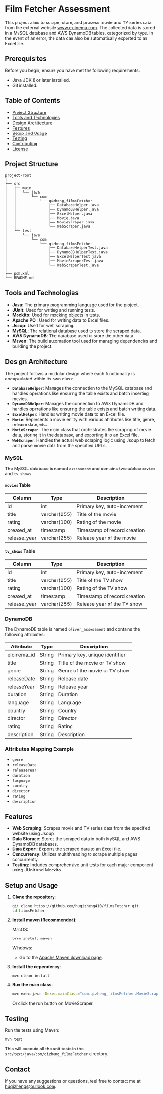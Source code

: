 
# Film Fetcher Assessment

This project aims to scrape, store, and process movie and TV series data 
from the external website www.elcinema.com. The collected data is stored 
in a MySQL database and AWS DynamoDB tables, categorized by type. In the 
event of an error, the data can also be automatically exported to an Excel file.

## Prerequisites

Before you begin, ensure you have met the following requirements:
- Java JDK 8 or later installed.
- Git installed.

## Table of Contents

- [Project Structure](#project-structure)
- [Tools and Technologies](#tools-and-technologies)
- [Design Architecture](#design-architecture)
- [Features](#features)
- [Setup and Usage](#setup-and-Usage)
- [Testing](#testing)
- [Contributing](#contributing)
- [License](#license)

## Project Structure

```
project-root
│
├── src
│   ├── main
│   │   └── java
│   │       └── com
│   │           └── qizheng_filmsFetcher
│   │               ├── DatabaseHelper.java
│   │               ├── DynamoDBHelper.java
│   │               ├── ExcelHelper.java
│   │               ├── Movie.java
│   │               ├── MovieScraper.java
│   │               └── WebScraper.java
│   └── test
│       └── java
│           └── com
│               └── qizheng_filmsFetcher
│                   ├── DatabaseHelperTest.java
│                   ├── DynamoDBHelperTest.java
│                   ├── ExcelHelperTest.java
│                   ├── MovieScraperTest.java
│                   └── WebScraperTest.java
│
├── pom.xml
└── README.md
```

## Tools and Technologies

- **Java**: The primary programming language used for the project.
- **JUnit**: Used for writing and running tests.
- **Mockito**: Used for mocking objects in tests.
- **Apache POI**: Used for writing data to Excel files.
- **Jsoup**: Used for web scraping.
- **MySQL**: The relational database used to store the scraped data.
- **AWS DynamoDB**: The database used to store the other data.
- **Maven**: The build automation tool used for managing dependencies and building the project.

## Design Architecture

The project follows a modular design where each functionality is encapsulated within its own class:

- **`DatabaseHelper`**: Manages the connection to the MySQL database and handles operations like ensuring the table exists and batch inserting movies.
- **`DynamoDBHelper`**: Manages the connection to AWS DynamoDB and handles operations like ensuring the table exists and batch writing data.
- **`ExcelHelper`**: Handles writing movie data to an Excel file.
- **`Movie`**: Represents a movie entity with various attributes like title, genre, release date, etc.
- **`MovieScraper`**: The main class that orchestrates the scraping of movie data, storing it in the database, and exporting it to an Excel file.
- **`WebScraper`**: Handles the actual web scraping logic using Jsoup to fetch and parse movie data from the specified URLs.

### MySQL

The MySQL database is named `assessment` and contains two tables: `movies` and `tv_shows`.

#### `movies` Table

| Column        | Type         | Description                    |
|---------------|--------------|--------------------------------|
| id            | int          | Primary key, auto-increment    |
| title         | varchar(255) | Title of the movie             |
| rating        | varchar(100) | Rating of the movie            |
| created_at    | timestamp    | Timestamp of record creation   |
| release_year  | varchar(255) | Release year of the movie      |

#### `tv_shows` Table

| Column        | Type         | Description                    |
|---------------|--------------|--------------------------------|
| id            | int          | Primary key, auto-increment    |
| title         | varchar(255) | Title of the TV show           |
| rating        | varchar(100) | Rating of the TV show          |
| created_at    | timestamp    | Timestamp of record creation   |
| release_year  | varchar(255) | Release year of the TV show    |

### DynamoDB

The DynamoDB table is named `oliver_assessment` and contains the following attributes:

| Attribute     | Type   | Description                       |
|---------------|--------|-----------------------------------|
| elcinema_id   | String | Primary key, unique identifier    |
| title         | String | Title of the movie or TV show     |
| genre         | String | Genre of the movie or TV show     |
| releaseDate   | String | Release date                      |
| releaseYear   | String | Release year                      |
| duration      | String | Duration                          |
| language      | String | Language                          |
| country       | String | Country                           |
| director      | String | Director                          |
| rating        | String | Rating                            |
| description   | String | Description                       |

### Attributes Mapping Example

- `genre`
- `releaseDate`
- `releaseYear`
- `duration`
- `language`
- `country`
- `director`
- `rating`
- `description`

## Features

- **Web Scraping**: Scrapes movie and TV series data from the specified website using Jsoup.
- **Data Storage**: Stores the scraped data in both MySQL and AWS DynamoDB databases.
- **Data Export**: Exports the scraped data to an Excel file.
- **Concurrency**: Utilizes multithreading to scrape multiple pages concurrently.
- **Testing**: Includes comprehensive unit tests for each major component using JUnit and Mockito.

## Setup and Usage

1. **Clone the repository**:
    ```sh
    git clone https://github.com/huqizheng410/filmsFetcher.git
    cd filmsFetcher
    ```

2. **Install maven (Recommended)**:
   
   MacOS: 
    ```sh
    brew install maven
    ```
   
   Windows: 
   - Go to the [Apache Maven download page](https://maven.apache.org/download.cgi).


3. **Install the dependency**:
    ```sh
    mvn clean install
    ```

3. **Run the main class**:
    ```sh
    mvn exec:java -Dexec.mainClass="com.qizheng_filmsFetcher.MovieScraper"
    ```
   Or click the run button on [MovieScraper.](./src/main/java/com/qizheng_filmsFetcher/MovieScraper.java)

## Testing

Run the tests using Maven:

```sh
mvn test
```

This will execute all the unit tests in the `src/test/java/com/qizheng_filmsFetcher` directory.

## Contact

If you have any suggestions or questions, feel free to contact me at [huqizheng@outlook.com](mailto:huqizheng@outlook.com).
